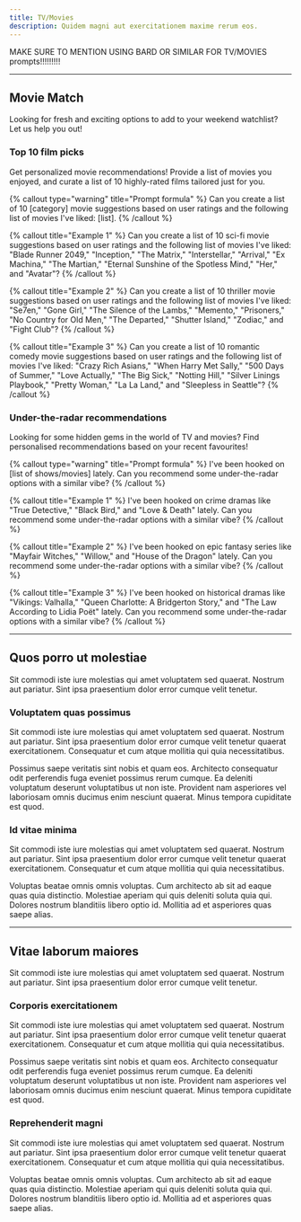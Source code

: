 ```yaml
---
title: TV/Movies
description: Quidem magni aut exercitationem maxime rerum eos.
---
```


MAKE SURE TO MENTION USING BARD OR SIMILAR FOR TV/MOVIES prompts!!!!!!!!!

---

## Movie Match

Looking for fresh and exciting options to add to your weekend watchlist? Let us help you out!

### Top 10 film picks

Get personalized movie recommendations! Provide a list of movies you enjoyed, and curate a list of 10 highly-rated films tailored just for you.

{% callout type="warning" title="Prompt formula" %}
Can you create a list of 10 [category] movie suggestions based on user ratings and the following list of movies I've liked: [list].
{% /callout %}

{% callout title="Example 1" %}
Can you create a list of 10 sci-fi movie suggestions based on user ratings and the following list of movies I've liked: "Blade Runner 2049," "Inception," "The Matrix," "Interstellar," "Arrival," "Ex Machina," "The Martian," "Eternal Sunshine of the Spotless Mind," "Her," and "Avatar"?
{% /callout %}

{% callout title="Example 2" %}
Can you create a list of 10 thriller movie suggestions based on user ratings and the following list of movies I've liked: "Se7en," "Gone Girl," "The Silence of the Lambs," "Memento," "Prisoners," "No Country for Old Men," "The Departed," "Shutter Island," "Zodiac," and "Fight Club"?
{% /callout %}

{% callout title="Example 3" %}
Can you create a list of 10 romantic comedy movie suggestions based on user ratings and the following list of movies I've liked: "Crazy Rich Asians," "When Harry Met Sally," "500 Days of Summer," "Love Actually," "The Big Sick," "Notting Hill," "Silver Linings Playbook," "Pretty Woman," "La La Land," and "Sleepless in Seattle"?
{% /callout %}

### Under-the-radar recommendations

Looking for some hidden gems in the world of TV and movies? Find personalised recommendations based on your recent favourites!

{% callout type="warning" title="Prompt formula" %}
I've been hooked on [list of shows/movies] lately. Can you recommend some under-the-radar options with a similar vibe?
{% /callout %}

{% callout title="Example 1" %}
I've been hooked on crime dramas like "True Detective," "Black Bird," and "Love & Death" lately. Can you recommend some under-the-radar options with a similar vibe?
{% /callout %}

{% callout title="Example 2" %}
I've been hooked on epic fantasy series like "Mayfair Witches," "Willow," and "House of the Dragon" lately. Can you recommend some under-the-radar options with a similar vibe?
{% /callout %}

{% callout title="Example 3" %}
I've been hooked on historical dramas like "Vikings: Valhalla," "Queen Charlotte: A Bridgerton Story," and "The Law According to Lidia Poët" lately. Can you recommend some under-the-radar options with a similar vibe?
{% /callout %}

---

## Quos porro ut molestiae

Sit commodi iste iure molestias qui amet voluptatem sed quaerat. Nostrum aut pariatur. Sint ipsa praesentium dolor error cumque velit tenetur.

### Voluptatem quas possimus

Sit commodi iste iure molestias qui amet voluptatem sed quaerat. Nostrum aut pariatur. Sint ipsa praesentium dolor error cumque velit tenetur quaerat exercitationem. Consequatur et cum atque mollitia qui quia necessitatibus.

Possimus saepe veritatis sint nobis et quam eos. Architecto consequatur odit perferendis fuga eveniet possimus rerum cumque. Ea deleniti voluptatum deserunt voluptatibus ut non iste. Provident nam asperiores vel laboriosam omnis ducimus enim nesciunt quaerat. Minus tempora cupiditate est quod.

### Id vitae minima

Sit commodi iste iure molestias qui amet voluptatem sed quaerat. Nostrum aut pariatur. Sint ipsa praesentium dolor error cumque velit tenetur quaerat exercitationem. Consequatur et cum atque mollitia qui quia necessitatibus.

Voluptas beatae omnis omnis voluptas. Cum architecto ab sit ad eaque quas quia distinctio. Molestiae aperiam qui quis deleniti soluta quia qui. Dolores nostrum blanditiis libero optio id. Mollitia ad et asperiores quas saepe alias.

---

## Vitae laborum maiores

Sit commodi iste iure molestias qui amet voluptatem sed quaerat. Nostrum aut pariatur. Sint ipsa praesentium dolor error cumque velit tenetur.

### Corporis exercitationem

Sit commodi iste iure molestias qui amet voluptatem sed quaerat. Nostrum aut pariatur. Sint ipsa praesentium dolor error cumque velit tenetur quaerat exercitationem. Consequatur et cum atque mollitia qui quia necessitatibus.

Possimus saepe veritatis sint nobis et quam eos. Architecto consequatur odit perferendis fuga eveniet possimus rerum cumque. Ea deleniti voluptatum deserunt voluptatibus ut non iste. Provident nam asperiores vel laboriosam omnis ducimus enim nesciunt quaerat. Minus tempora cupiditate est quod.

### Reprehenderit magni

Sit commodi iste iure molestias qui amet voluptatem sed quaerat. Nostrum aut pariatur. Sint ipsa praesentium dolor error cumque velit tenetur quaerat exercitationem. Consequatur et cum atque mollitia qui quia necessitatibus.

Voluptas beatae omnis omnis voluptas. Cum architecto ab sit ad eaque quas quia distinctio. Molestiae aperiam qui quis deleniti soluta quia qui. Dolores nostrum blanditiis libero optio id. Mollitia ad et asperiores quas saepe alias.
